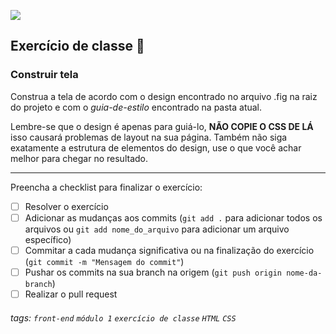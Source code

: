 ![](https://i.imgur.com/xG74tOh.png)

## Exercício de classe 🏫

### Construir tela

Construa a tela de acordo com o design encontrado no arquivo .fig na raiz do projeto e com o *guia-de-estilo* encontrado na pasta atual.

Lembre-se que o design é apenas para guiá-lo, **NÃO COPIE O CSS DE LÁ** isso causará problemas de layout na sua página. Também não siga exatamente a estrutura de elementos do design, use o que você achar melhor para chegar no resultado. 

---

Preencha a checklist para finalizar o exercício:

- [ ] Resolver o exercício
- [ ] Adicionar as mudanças aos commits (`git add .` para adicionar todos os arquivos ou `git add nome_do_arquivo` para adicionar um arquivo específico)
- [ ] Commitar a cada mudança significativa ou na finalização do exercício (`git commit -m "Mensagem do commit"`)
- [ ] Pushar os commits na sua branch na origem (`git push origin nome-da-branch`)
- [ ] Realizar o pull request

###### tags: `front-end` `módulo 1` `exercício de classe` `HTML` `CSS`
